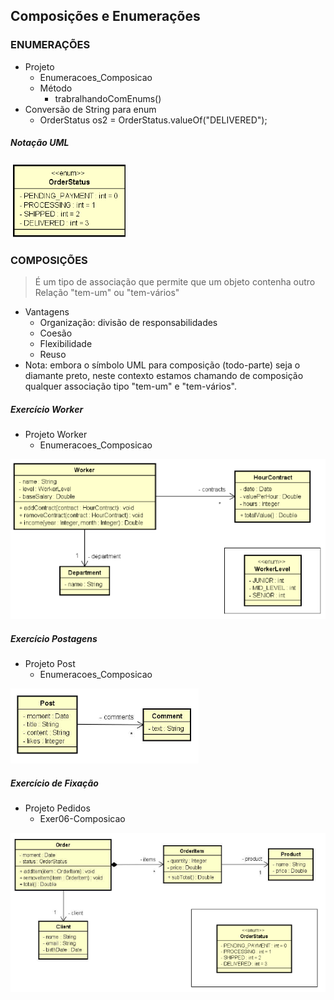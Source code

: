 ## Composições e Enumerações

### ENUMERAÇÕES
- Projeto
	- Enumeracoes_Composicao
	- Método
		- trabralhandoComEnums()
- Conversão de String para enum
	- OrderStatus os2 = OrderStatus.valueOf("DELIVERED");
##### Notação UML
![Notação UML](../img_readme/notacaouml.png)
### COMPOSIÇÕES
> É um tipo de associação que permite que um objeto contenha outro
> Relação "tem-um" ou "tem-vários"
- Vantagens
	- Organização: divisão de responsabilidades
	- Coesão
	- Flexibilidade
	- Reuso
- Nota: embora o símbolo UML para composição (todo-parte) seja o diamante preto, neste contexto estamos chamando de composição qualquer associação tipo "tem-um" e "tem-vários".
##### Exercício Worker
- Projeto Worker
	- Enumeracoes_Composicao

![Exemplo01](../img_readme/ex01_composicao.png)
##### Exercício Postagens
- Projeto Post
	- Enumeracoes_Composicao

![Exemplo02](../img_readme/ex02_post.png)
##### Exercício de Fixação
- Projeto Pedidos
	- Exer06-Composicao

![Exemplo03](../img_readme/ex03_order.png)
